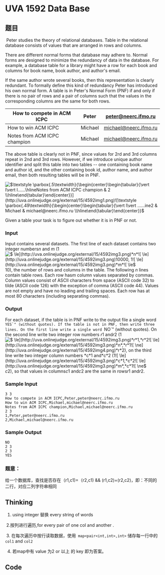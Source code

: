 # UVA 1592 Data Base

## 题目	

​	Peter studies the theory of relational databases. Table in the relational database consists of values that are arranged in rows and columns.

There are different normal forms that database may adhere to. Normal forms are designed to minimize the redundancy of data in the database. For example, a database table for a library might have a row for each book and columns for book name, book author, and author's email.

If the same author wrote several books, then this representation is clearly redundant. To formally define this kind of redundancy Peter has introduced his own normal form. A table is in Peter's Normal Form (PNF) if and only if there is no pair of rows and a pair of columns such that the values in the corresponding columns are the same for both rows.



| How to compete in ACM ICPC   | Peter   | peter@neerc.ifmo.ru   |
| ---------------------------- | ------- | --------------------- |
| How to win ACM ICPC          | Michael | michael@neerc.ifmo.ru |
| Notes from ACM ICPC champion | Michael | michael@neerc.ifmo.ru |



The above table is clearly not in PNF, since values for 2rd and 3rd columns repeat in 2nd and 3rd rows. However, if we introduce unique author identifier and split this table into two tables -- one containing book name and author id, and the other containing book id, author name, and author email, then both resulting tables will be in PNF.

![$\textstyle \parbox{.5\textwidth}{\begin{center}\begin{tabular}{\vert l\vert l......\hlineNotes from ACM ICPC champion & 2 \\\hline\end{tabular}\end{center}}$](http://uva.onlinejudge.org/external/15/4592img1.png)![$\textstyle \parbox{.49\textwidth}{\begin{center}\begin{tabular}{\vert l\vert ......ine2 & Michael & michael@neerc.ifmo.ru \\\hline\end{tabular}\end{center}}$](http://uva.onlinejudge.org/external/15/4592img2.png)

Given a table your task is to figure out whether it is in PNF or not.

###  Input

Input contains several datasets. The first line of each dataset contains two integer numbers*n* and *m* (1![$ \le$](http://uva.onlinejudge.org/external/15/4592img3.png)*n*![$ \le$](http://uva.onlinejudge.org/external/15/4592img3.png)10000, 1![$ \le$](http://uva.onlinejudge.org/external/15/4592img3.png)*m*![$ \le$](http://uva.onlinejudge.org/external/15/4592img3.png)10), the number of rows and columns in the table. The following *n* lines contain table rows. Each row has*m* column values separated by commas. Column values consist of ASCII characters from space (ASCII code 32) to tilde (ASCII code 126) with the exception of comma (ASCII code 44). Values are not empty and have no leading and trailing spaces. Each row has at most 80 characters (including separating commas).

### Output

For each dataset, if the table is in PNF write to the output file a single word ```YES`" (without quotes). If the table is not in PNF, then write three lines. On the first line write a single word ```NO`" (without quotes). On the second line write two integer row numbers *r*1 and*r*2 (1![$ \le$](http://uva.onlinejudge.org/external/15/4592img3.png)*r*1,*r*2![$ \le$](http://uva.onlinejudge.org/external/15/4592img3.png)*n*,*r*1![$ \ne$](http://uva.onlinejudge.org/external/15/4592img4.png)*r*2), on the third line write two integer column numbers *c*1 and*c*2 (1![$ \le$](http://uva.onlinejudge.org/external/15/4592img3.png)*c*1,*c*2![$ \le$](http://uva.onlinejudge.org/external/15/4592img3.png)*m*,*c*1![$ \ne$](http://uva.onlinejudge.org/external/15/4592img4.png)*c*2), so that values in columns*c*1 and*c*2 are the same in rows*r*1 and*r*2.

### Sample Input





```
3 3
How to compete in ACM ICPC,Peter,peter@neerc.ifmo.ru
How to win ACM ICPC,Michael,michael@neerc.ifmo.ru
Notes from ACM ICPC champion,Michael,michael@neerc.ifmo.ru
2 3
1,Peter,peter@neerc.ifmo.ru
2,Michael,michael@neerc.ifmo.ru
```

### Sample Output



```
NO
2 3
2 3
YES
```



### 题意：

给一个数据库，查找是否存在（r1,c1)=（r2,c1) && (r1,c2)=(r2,c2)，即：不同的二行，对应二列字符串相同

## Thinking



1. using integer 替换 every string  of words 

​    2.按列进行遍历,for every pair of one col and another . 

​    3. 在每次遍历中按行读取数据，使用` map<pair<int,int>,int>` 储存每一行中的`col1` and `col2`  

4. 若map中有 value 为2 or 以上 的 key 即为答案。

## Code  

~~~ cpp
 	
~~~





